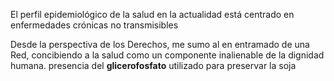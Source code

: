 
El perfil epidemiológico de la salud en la actualidad está centrado en
enfermedades crónicas no transmisibles

Desde la perspectiva de los Derechos, me sumo al en entramado de una Red, concibiendo a la salud como un componente inalienable de la dignidad humana. presencia del **glicerofosfato**  utilizado para preservar la soja